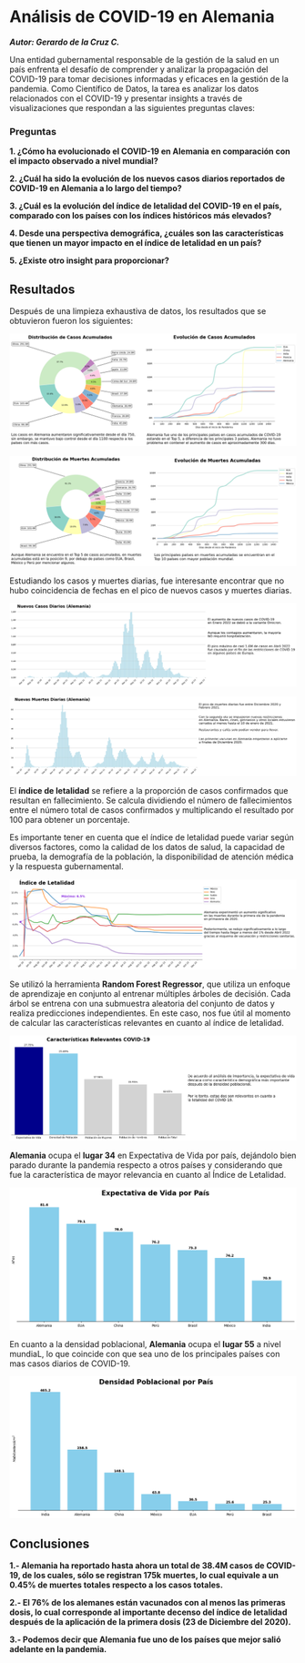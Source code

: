 # Análisis de COVID-19 en Alemania

***Autor: Gerardo de la Cruz C.***

Una entidad gubernamental responsable de la gestión de la salud en un país enfrenta el desafío de comprender y analizar la propagación del COVID-19 para tomar decisiones informadas y eficaces en la gestión de la pandemia. Como Científico de Datos, la tarea es analizar los datos relacionados con el COVID-19 y presentar insights a través de visualizaciones que respondan a las siguientes preguntas claves:

### **Preguntas**

**1. ¿Cómo ha evolucionado el COVID-19 en Alemania en comparación con el impacto observado a nivel mundial?**

**2. ¿Cuál ha sido la evolución de los nuevos casos diarios reportados de COVID-19 en Alemania a lo largo del tiempo?**

**3. ¿Cuál es la evolución del índice de letalidad del COVID-19 en el país, comparado con los países con los índices históricos más elevados?**

**4. Desde una perspectiva demográfica, ¿cuáles son las características que tienen un mayor impacto en el índice de letalidad en un país?**

**5. ¿Existe otro insight para proporcionar?**

## Resultados

Después de una limpieza exhaustiva de datos, los resultados que se obtuvieron fueron los siguientes:


![g1](Unknown-5.png)


![g2](Unknown-6.png)

Estudiando los casos y muertes diarias, fue interesante encontrar que no hubo coincidencia de fechas en el pico de nuevos casos y muertes diarias.

![g3](Unknown-7.png)


![g4](Unknown-8.png)

El **índice de letalidad** se refiere a la proporción de casos confirmados que resultan en fallecimiento. Se calcula dividiendo el número de fallecimientos entre el número total de casos confirmados y multiplicando el resultado por 100 para obtener un porcentaje.

Es importante tener en cuenta que el índice de letalidad puede variar según diversos factores, como la calidad de los datos de salud, la capacidad de prueba, la demografía de la población, la disponibilidad de atención médica y la respuesta gubernamental.

![g5](Unknown-9.png)

Se utilizó la herramienta **Random Forest Regressor**, que utiliza un enfoque de aprendizaje en conjunto al entrenar múltiples árboles de decisión. Cada árbol se entrena con una submuestra aleatoria del conjunto de datos y realiza predicciones independientes. En este caso, nos fue útil al momento de calcular las características relevantes en cuanto al índice de letalidad.

![g6](Unknown-10.png)

**Alemania** ocupa el **lugar 34** en Expectativa de Vida por país, dejándolo bien parado durante la pandemia respecto a otros países y considerando que fue la característica de mayor relevancia en cuanto al Índice de Letalidad.

![g7](Unknown-11.png)

En cuanto a la densidad poblacional, **Alemania** ocupa el **lugar 55** a nivel mundiaL, lo que coincide con que sea uno de los principales países con mas casos diarios de COVID-19.

![g8](Unknown-12.png)


## Conclusiones

**1.- Alemania ha reportado hasta ahora un total de 38.4M casos de COVID-19, de los cuales, sólo se registran 175k muertes, lo cual equivale a un 0.45% de muertes totales respecto a los casos totales.**

**2.- El 76% de los alemanes están vacunados con al menos las primeras dosis, lo cual corresponde al importante decenso del índice de letalidad después de la aplicación de la primera dosis (23 de Diciembre del 2020).**

**3.- Podemos decir que Alemania fue uno de los países que mejor salió adelante en la pandemia.**
